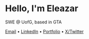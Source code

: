 # Hello, I'm Eleazar

SWE @ UofG, based in GTA

[Email](mailto:videna.psalmeleazar@gmail.com) • [LinkedIn](https://www.linkedin.com/in/pevidena/) • [Portfolio](https://p541m.github.io/portfolio-old/) • [X/Twitter](https://twitter.com/psalmeleazar)
